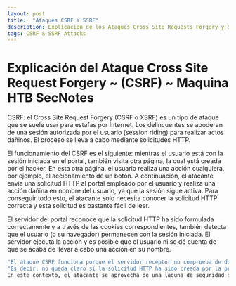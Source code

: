 ```yaml
---
layout: post
title:  "Ataques CSRF Y SSRF"
description: Explicacion de los Ataques Cross Site Requests Forgery y Server Side Requests Forgery
tags: CSRF & SSRF Attacks
---
```


# Explicación del Ataque Cross Site Request Forgery ~ (CSRF) ~ Maquina HTB SecNotes

CSRF: el Cross Site Request Forgery (CSRF o XSRF) es un tipo de ataque que se suele usar para estafas por Internet.
Los delincuentes se apoderan de una sesión autorizada por el usuario (session riding) para realizar actos dañinos.
El proceso se lleva a cabo mediante solicitudes HTTP.

El funcionamiento del CSRF es el siguiente: mientras el usuario está con la sesión iniciada en el portal, también visita otra página, la cual está creada por el hacker.
En esta otra página, el usuario realiza una acción cualquiera, por ejemplo, el accionamiento de un botón.
A continuación, el atacante envía una solicitud HTTP al portal empleado por el usuario y
realiza una acción dañina en nombre del usuario, ya que la sesión sigue activa. 
Para conseguir todo esto, el atacante solo necesita conocer la solicitud HTTP correcta y esta solicitud es bastante fácil de leer.

El servidor del portal reconoce que la solicitud HTTP ha sido formulada correctamente y a través de las cookies correspondientes, también detecta que el usuario (o su navegador) permanecen con la sesión iniciada.
El servidor ejecuta la acción y es posible que el usuario ni se dé cuenta de que se acaba de llevar a cabo una acción en su nombre.
```bash
"El ataque CSRF funciona porque el servidor receptor no comprueba de dónde procede la solicitud."
"Es decir, no queda claro si la solicitud HTTP ha sido creada por la propia página web o si su origen es externo."
En este contexto, el atacante se aprovecha de una laguna de seguridad del navegador; transmite las solicitudes sin evaluar las consecuencias.
``` 
